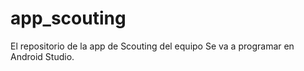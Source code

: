 # app_scouting
El repositorio de la app de Scouting del equipo
Se va a programar en Android Studio.
